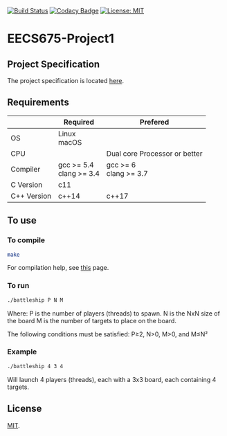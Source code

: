 [![Build Status](https://travis-ci.com/BenSokol/EECS675-Project1.svg?branch=master)](https://travis-ci.com/BenSokol/EECS675-Project1) [![Codacy Badge](https://api.codacy.com/project/badge/Grade/9be4f74279de46b89bcc44d5cd41d47c)](https://www.codacy.com/app/BenSokol/EECS675-Project1?utm_source=github.com&amp;utm_medium=referral&amp;utm_content=BenSokol/EECS675-Project1&amp;utm_campaign=Badge_Grade) [![License: MIT](https://img.shields.io/badge/License-MIT-yellow.svg)](https://opensource.org/licenses/MIT)
# EECS675-Project1

## Project Specification
The project specification is located [here](https://web.archive.org/web/20190221140502/https://people.eecs.ku.edu/~jrmiller/Courses/675/Spring2019/Projects/Project1.html).

## Requirements
|             | Required                   | Prefered                      |
| ----------- | -------------------------- | ----------------------------- |
| OS          | Linux<br>macOS             |                               |
| CPU         |                            | Dual core Processor or better |
| Compiler    | gcc >= 5.4<br>clang >= 3.4 | gcc >= 6<br>clang >= 3.7      |
| C Version   | c11                        |                               |
| C++ Version | c++14                      | c++17                         |

## To use
### To compile
```bash
make
```
For compilation help, see [this](https://github.com/BenSokol/build-tools) page.

### To run
```bash
./battleship P N M
```
Where:
P is the number of players (threads) to spawn.
N is the NxN size of the board
M is the number of targets to place on the board.

The following conditions must be satisfied: P≥2, N>0, M>0, and M≤N²

### Example
```bash
./battleship 4 3 4
```
Will launch 4 players (threads), each with a 3x3 board, each containing 4 targets.

## License
[MIT](https://github.com/BenSokol/EECS675-Project1/blob/master/LICENSE).
